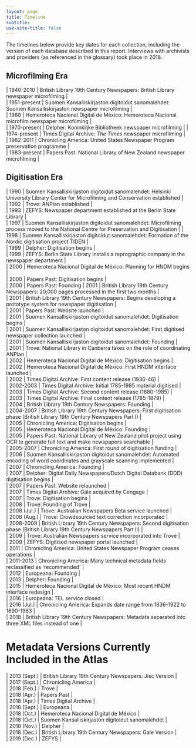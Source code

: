 ```yaml
---
layout: page
title: Timeline
subtitle:
use-site-title: false
---
```

<style>
    table {width:100%;}
    td:nth-child(1) {width: 15%;}
    td:nth-child(2) {width: 85%;}
</style>

The timelines below provide key dates for each collection, including the version of each database described in this report. Interviews with archivists and providers (as referenced in the glossary) took place in 2018.

## Microfilming Era

| 1940-2010     | British Library 19th Century Newspapers: British Library newspaper microfilming  |  
| 1951-present  | Suomen Kansalliskirjaston digitoidut sanomalehdet: Suomen Kansalliskirjaston newspaper microfilming  |  
| 1960          | Hemeroteca Nacional Digital de México: Hemeroteca Nacional microfilm newspaper microfilming  |  
| 1970-present  | Delpher: Koninklijke Bibliotheek newspaper microfilming  | 
| 1974-present  | Times Digital Archive: *The Times* newspaper microfilming  |  
| 1982-2011     | Chronicling America: United States Newspaper Program preservation programme  |  
| 1983-present  | Papers Past: National Library of New Zealand newspaper microfilming  | 


## Digitisation Era

| 1990  | Suomen Kansalliskirjaston digitoidut sanomalehdet: Helsinki University Library Center for Microfilming and Conservation established  |  
| 1992  | Trove: ANPlan established  |  
| 1993  | ZEFYS: Newspaper department established at the Berlin State Library |  
| 1997  | Suomen Kansalliskirjaston digitoidut sanomalehdet: Microfilming process moved to the National Centre for Preservation and Digitisation  |
| 1998  | Suomen Kansalliskirjaston digitoidut sanomalehdet: Formation of the Nordic digitisation project TIDEN  |  
| 1999  | Delpher: Digitisation begins  |  
| 1999  | ZEFYS: Berlin State Library installs a reprographic company in the newspaper department  |  
| 2000  | Hemeroteca Nacional Digital de México: Planning for HNDM begins  |  
| 2000  | Papers Past: Digitisation begins  |  
| 2000  | Papers Past: Founding 
| 2001  | British Library 19th Century Newspapers: 20,000 pages processed in the first two months  |  
| 2001  | British Library 19th Century Newspapers: Begins developing a prototype system for newspaper digitisation  |  
| 2001  | Papers Past: Website launched  |  
| 2001  | Suomen Kansalliskirjaston digitoidut sanomalehdet: Digitisation begins  |  
| 2001  | Suomen Kansalliskirjaston digitoidut sanomalehdet: First digitised newspaper collection launched  |  
| 2001  | Suomen Kansalliskirjaston digitoidut sanomalehdet: Founding |  
| 2001  | Trove: National Library in Canberra takes on the role of coordinating ANPlan |  
| 2002  | Hemeroteca Nacional Digital de México: Digitisation begins  |  
| 2002  | Hemeroteca Nacional Digital de México: First HNDM interface launched  |  
| 2002  | Times Digital Archive: First content release (1936-46)  |  
| 2002-2003  | Times Digital Archive: Initial 1785-1985 material digitised  |  
| 2003  | Times Digital Archive: Second content release (1880-1985)  |  
| 2003  | Times Digital Archive: Final content release (1785-1879)  |  
| 2004  | British Library 19th Century Newspapers: Founding |  
| 2004-2007  | British Library 19th Century Newspapers: First digitisation phase (British Library 19th Century Newspapers Part I)  |  
| 2005  | Chronicling America: Digitisation begins  |  
| 2005  | Hemeroteca Nacional Digital de México: Founding  |  
| 2005  | Papers Past: National Library of New Zealand pilot project using OCR to generate full text and make newspapers searchable  |  
| 2005-2007  | Chronicling America: First round of digitisation funding  |  
| 2006  | Suomen Kansalliskirjaston digitoidut sanomalehdet: Automated encoding of word coordinates and grayscale scanning implemented   |  
| 2007  | Chronicling America: Founding  |  
| 2007  | Delpher: Digital Daily Newspapers/Dutch Digital Databank (DDD) digitisation begins  |  
| 2007  | Papers Past: Website relaunched  |  
| 2007  | Times Digital Archive: Gale acquired by Cengage  |  
| 2007  | Trove: Digitisation begins  |  
| 2008  | Trove: Founding of Trove  |  
| 2008 (Jul.)  | Trove: Australian Newspapers Beta service launched  |  
| 2008 (Aug.)  | Trove: Crowdsourced text correction incorporated  |  
| 2008-2009  | British Library 19th Century Newspapers: Second digitisation phase (British Library 19th Century Newspapers Part II)  |  
| 2009  | Trove: Australian Newspapers service incorporated into Trove  |  
| 2009  | ZEFYS: Digitised newspaper portal launched  |  
| 2011  | Chronicling America: United States Newspaper Program ceases operations  |  
| 2011-2013  | Chronicling America: Many technical metadata fields reclassified as 'recommended'  |  
| 2012  | Europeana: Founding |  
| 2013  | Delpher: Founding  |  
| 2015  | Hemeroteca Nacional Digital de México: Most recent HNDM interface redesign  |  
| 2016  | Europeana: TEL service closed  |  
| 2016 (Jul.)  | Chronicling America: Expands date range from 1836-1922 to 1690-1963  |  
| 2018  | British Library 19th Century Newspapers: Metadata separated into three XML files instead of one  |  

# Metadata Versions Currently Included in the Atlas

| 2013 (Sept.)  | British Library 19th Century Newspapers: Jisc Version |  
| 2017 (Sept.)  | Chronicling America |  
| 2018 (Feb.)  | Trove |  
| 2018 (Apr.)  | Papers Past |  
| 2018 (Apr.)  | Times Digital Archive  |  
| 2018 (Sept.)  | Europeana |  
| 2018 (Oct.)  | Hemeroteca Nacional Digital de México |  
| 2018 (Oct.)  | Suomen Kansalliskirjaston digitoidut sanomalehdet |  
| 2018 (Nov.)  | Delpher |  
| 2018 (Dec.)  | British Library 19th Century Newspapers: Gale Version  |  
| 2019 (Dec.)  | ZEFYS |  
